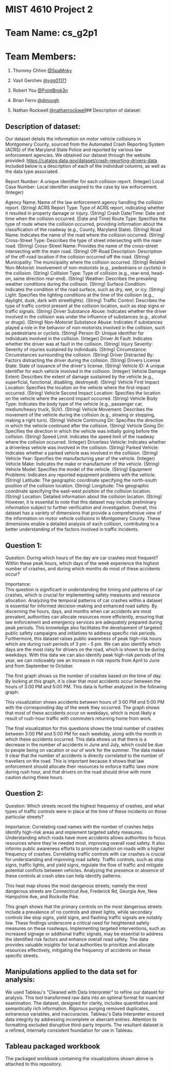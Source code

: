# MIST 4610 Project 2
# Team Name: cs_g2p1
# Team Members:
1. Thommy Chhim [@SpaMnky](https://github.com/SpaMnky)

2. Vasil Gerchev [@vgg01171](https://github.com/vgg01171)

3. Robert You [@PointBrok3n](https://github.com/PointBrok3n)

4. Brian Ferro  [@dinough](https://github.com/dinough)

5. Nathan Rockwell [@nathanrockwell](https://github.com/nathanrockwell)## Description of dataset:

## Description of dataset:
Our dataset details the information on motor vehicle collisions in Montgomery County, sourced from the Automated Crash Reporting System (ACRS) of the Maryland State Police and reported by various law enforcement agencies. We obtained our dataset through the website provided: https://catalog.data.gov/dataset/crash-reporting-drivers-data. Included below is a description of each of the individual columns, as well as the data type associated.

Report Number: A unique identifier for each collision report. (Integer) 
Local Case Number: Local identifier assigned to the case by law enforcement. (Integer)

Agency Name: Name of the law enforcement agency handling the collision report. (String)
ACRS Report Type: Type of ACRS report, indicating whether it resulted in property damage or injury. (String)
Crash Date/Time: Date and time when the collision occurred. (Date and Time)
Route Type: Specifies the type of route where the collision occurred, providing information about the classification of the roadway (e.g., County, Maryland State). (String)
Road Name: Indicates the name of the road where the collision occurred. (String)
Cross-Street Type: Describes the type of street intersecting with the main road. (String)
Cross-Street Name: Provides the name of the cross-street intersecting with the main road. (String)
Off-Road Description: Description of the off-road location if the collision occurred off the road. (String)
Municipality: The municipality where the collision occurred. (String)
Related Non-Motorist: Involvement of non-motorists (e.g., pedestrians or cyclists) in the collision. (String)
Collision Type: Type of collision (e.g., rear-end, head-on, same direction rear-end). (String)
Weather: Describes the prevailing weather conditions during the collision. (String)
Surface Condition: Indicates the condition of the road surface, such as dry, wet, or icy. (String)
Light: Specifies the lighting conditions at the time of the collision (e.g., daylight, dusk, dark with streetlights). (String)
Traffic Control: Describes the type of traffic control present at the collision location, such as stop signs or traffic signals. (String)
Driver Substance Abuse: Indicates whether the driver involved in the collision was under the influence of substances (e.g., alcohol or drugs). (String)
Non-Motorist Substance Abuse: Indicates if substances played a role in the behavior of non-motorists involved in the collision, such as pedestrians or cyclists. (String)
Person ID: Unique identifier for individuals involved in the collision. (Integer)
Driver At Fault: Indicates whether the driver was at fault in the collision. (String)
Injury Severity: Severity of injuries sustained by individuals. (String)
Circumstance: Circumstances surrounding the collision. (String)
Driver Distracted By: Factors distracting the driver during the collision. (String)
Drivers License State: State of issuance of the driver's license. (String)
Vehicle ID: A unique identifier for each vehicle involved in the collision. (Integer)
Vehicle Damage Extent: Describes the extent of damage sustained by the vehicle (e.g., superficial, functional, disabling, destroyed). (String)
Vehicle First Impact Location: Specifies the location on the vehicle where the first impact occurred. (String)
Vehicle Second Impact Location: Specifies the location on the vehicle where the second impact occurred. (String)
Vehicle Body Type: Indicates the body type of the vehicle (e.g., passenger car, medium/heavy truck, SUV). (String)
Vehicle Movement: Describes the movement of the vehicle during the collision (e.g., slowing or stopping, making a right turn). (String)
Vehicle Continuing Dir: Specifies the direction in which the vehicle continued after the collision. (String)
Vehicle Going Dir: Specifies the direction in which the vehicle was initially going before the collision. (String)
Speed Limit: Indicates the speed limit of the roadway where the collision occurred. (Integer)
Driverless Vehicle: Indicates whether a driverless vehicle was involved in the collision. (String)
Parked Vehicle: Indicates whether a parked vehicle was involved in the collision. (String)
Vehicle Year: Specifies the manufacturing year of the vehicle. (Integer)
Vehicle Make: Indicates the make or manufacturer of the vehicle. (String)
Vehicle Model: Specifies the model of the vehicle. (String)
Equipment Problems: Indicates any reported equipment problems with the vehicle. (String)
Latitude: The geographic coordinate specifying the north-south position of the collision location. (String)
Longitude: The geographic coordinate specifying the east-west position of the collision location. (String)
Location: Detailed information about the collision location. (String)
However, it is essential to note that this dataset may include preliminary information subject to further verification and investigation. Overall, this dataset has a variety of dimensions that provide a comprehensive view of the information on motor vehicle collisions in Montgomery County. These dimensions enable a detailed analysis of each collision, contributing to a better understanding of the factors involved in traffic incidents.



## Question 1:

Question: 
During which hours of the day are car crashes most frequent? Within these peak hours, which days of the week experience the highest number of crashes, and during which months do most of these accidents occur?


Importance:  
This question is significant in understanding the timing and patterns of car crashes, which is crucial for implementing safety measures and resource allocation. Analyzing the temporal patterns of car crashes within a dataset is essential for informed decision-making and enhanced road safety. By discerning the hours, days, and months when car accidents are most prevalent, authorities can allocate resources more efficiently, ensuring that law enforcement and emergency services are adequately prepared during peak periods. This knowledge also facilitates the development of targeted public safety campaigns and initiatives to address specific risk periods. Furthermore, this dataset raises public awareness of peak high-risk hours which are during rush periods of 3 pm - 5 pm. We can also identify which days are the most risky for drivers on the road, which is shown to be during weekdays. With this data we can also identify peak high-risk periods of the year, we can noticeably see an increase in risk reports from April to June and from September to October. 

The first graph shows us the number of crashes based on the time of day. By looking at this graph, it is clear that most accidents occur between the hours of 3:00 PM and 5:00 PM. This data is further analyzed in the following graph:

This visualization shows accidents between hours of 3:00 PM and 5:00 PM with the corresponding day of the week they occurred. The graph shows that most of these accidents occur on weekdays, which is most likely a result of rush-hour traffic with commuters returning home from work.

The final visualization for this questions shows the total number of crashes between 3:00 PM and 5:00 PM for each weekday, along with the month in which these accidents occurred. This data shows us that there is a decrease in the number of accidents in June and July, which could be due to people being on vacation or our of work for the summer. The data makes it clear that the number of accidents is directly correlated to the number of travellers on the road. This is important because it shows that law enforcement should allocate their resources to enforce traffic laws more during rush hour, and that drivers on the road should drive with more caution during these hours.





## Question 2:


Question: 
Which streets record the highest frequency of crashes, and what types of traffic controls were in place at the time of these incidents on those particular streets?

Importance: 
Correlating road names with the number of crashes helps identify high-risk areas and implement targeted safety measures. Understanding which roads have more accidents allows authorities to focus resources where they're needed most, improving overall road safety. It also informs public awareness efforts to promote caution on roads with a higher frequency of crashes.
Correlating traffic controls with car crashes is crucial for understanding and improving road safety. Traffic controls, such as stop signs, traffic lights, and yield signs, regulate the flow of traffic and mitigate potential conflicts between vehicles. Analyzing the presence or absence of these controls at crash sites can help identify patterns. 


This heat map shows the most dangerous streets, namely the most dangerous streets are Connecticut Ave, Frederick Rd, Georgia Ave, New Hampshire Ave, and Rockville Pike.


This graph shows that the primary controls on the most dangerous streets include a prevalence of no controls and street lights, while secondary controls like stop signs, yield signs, and flashing traffic signals are notably low. These findings underscore a critical need for heightened safety measures on these roadways. Implementing targeted interventions, such as increased signage or additional traffic signals, may be essential to address the identified risk factors and enhance overall road safety. The data provides valuable insights for local authorities to prioritize and allocate resources effectively, mitigating the frequency of accidents on these specific streets.




## Manipulations applied to the data set for analysis:
We used Tableau's "Cleaned with Data Interpreter" to refine our dataset for analysis. This tool transformed raw data into an optimal format for nuanced examination. The dataset, designed for clarity, includes quantitative and semantically rich information. Rigorous purging removed duplicates, extraneous variables, and inaccuracies. Tableau's Data Interpreter ensured data integrity by addressing incomplete or aberrant entries. Attention to formatting excluded disruptive third-party imports. The resultant dataset is a refined, internally consistent foundation for use in Tableau.
## Tableau packaged workbook

The packaged workbook containing the visualizations shown above is attached to this repository.


